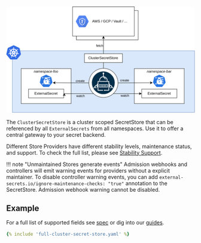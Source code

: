 ![ClusterSecretStore](../pictures/diagrams-high-level-cluster-detail.png)

The `ClusterSecretStore` is a cluster scoped SecretStore that can be referenced by all
`ExternalSecrets` from all namespaces. Use it to offer a central gateway to your secret backend.

Different Store Providers have different stability levels, maintenance status, and support. 
To check the full list, please see [Stability Support](../introduction/stability-support.md).

!!! note "Unmaintained Stores generate events"
    Admission webhooks and controllers will emit warning events for providers without a explicit maintainer.
    To disable controller warning events, you can add `external-secrets.io/ignore-maintenance-checks: "true"` annotation to the SecretStore.
    Admission webhook warning cannot be disabled.

## Example

For a full list of supported fields see [spec](./spec.md) or dig into our [guides](../guides/introduction.md).

``` yaml
{% include 'full-cluster-secret-store.yaml' %}
```
